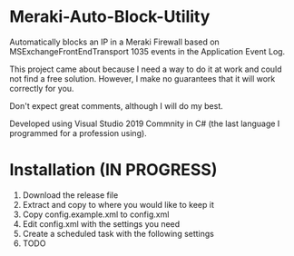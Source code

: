 # Meraki-Auto-Block-Utility
Automatically blocks an IP in a Meraki Firewall based on MSExchangeFrontEndTransport 1035 events in the Application Event Log.

This project came about because I need a way to do it at work and could not find a free solution.  However, I make no guarantees that it will work correctly for you.

Don't expect great comments, although I will do my best.

Developed using Visual Studio 2019 Commnity in C# (the last language I programmed for a profession using).

# Installation (IN PROGRESS)
1) Download the release file
2) Extract and copy to where you would like to keep it
3) Copy config.example.xml to config.xml
4) Edit config.xml with the settings you need
5) Create a scheduled task with the following settings
6) TODO
